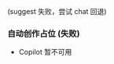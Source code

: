 <!-- 自动生成: 日期 2025-10-04  序号 1  主题:   模式:${CREATIVE_LEVEL} -->

(suggest 失败，尝试 chat 回退)
### 自动创作占位 (失败)
- Copilot 暂不可用
